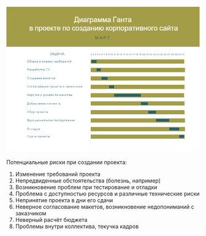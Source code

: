 ![alt text](https://github.com/ctel-prj-mng/1-gantt-60218-nastyandreeva/blob/master/Диаграмма%20Ганта.PNG)


Потенциальные риски при создании проекта: 
1. Изменение требований проекта 
2. Непредвиденные обстоятельства (болезнь, например)
3. Возникновение проблем при тестирование и отладки 
4. Проблема с доступностью ресурсов и различные технические риски
5. Непринятие проекта в дни его сдачи 
6. Неверное согласование макетов, возникновение недопониманий с заказчиком
7. Неверный расчёт бюджета
8. Проблемы внутри коллектива, текучка кадров
